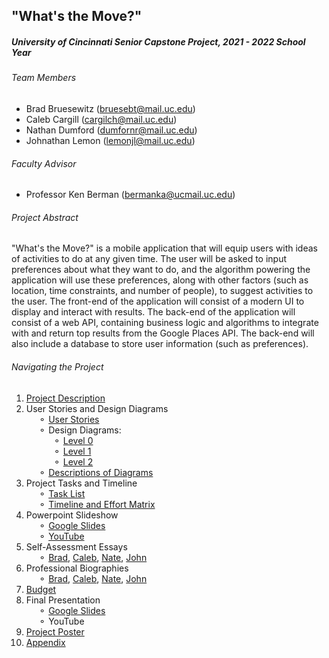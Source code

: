## "What's the Move?"
##### University of Cincinnati Senior Capstone Project, 2021 - 2022 School Year

###### Team Members
 - Brad Bruesewitz (bruesebt@mail.uc.edu)
 - Caleb Cargill (cargilch@mail.uc.edu)
 - Nathan Dumford (dumfornr@mail.uc.edu)
 - Johnathan Lemon (lemonjl@mail.uc.edu)
###### Faculty Advisor
- Professor Ken Berman (bermanka@ucmail.uc.edu)

###### Project Abstract
"What's the Move?" is a mobile application that will equip users with ideas of activities to do at any given time.
The user will be asked to input preferences about what they want to do, and the algorithm powering the application will use these preferences, along with other factors (such as location, time constraints, and number of people), to suggest activities to the user.
The front-end of the application will consist of a modern UI to display and interact with results. The back-end of the application will consist of a web API, containing business logic and algorithms to integrate with and return top results from the Google Places API. The back-end will also include a database to store user information (such as preferences). 

###### Navigating the Project
1. [Project Description](Project-Description.md)
2. User Stories and Design Diagrams   
  &nbsp;&nbsp;&nbsp;&nbsp;&nbsp;&#9900; [User Stories](Documentation/User-Stories.md)   
  &nbsp;&nbsp;&nbsp;&nbsp;&nbsp;&#9900; Design Diagrams:    
  &nbsp;&nbsp;&nbsp;&nbsp;&nbsp;&nbsp;&nbsp;&nbsp;&nbsp;&nbsp;&nbsp;&#9900; [Level 0](Documentation/Design-Diagrams/Design-Diagram-D0.png)   
  &nbsp;&nbsp;&nbsp;&nbsp;&nbsp;&nbsp;&nbsp;&nbsp;&nbsp;&nbsp;&nbsp;&#9900; [Level 1](Documentation/Design-Diagrams/Design-Diagram-D1.png)   
  &nbsp;&nbsp;&nbsp;&nbsp;&nbsp;&nbsp;&nbsp;&nbsp;&nbsp;&nbsp;&nbsp;&#9900; [Level 2](Documentation/Design-Diagrams/Design-Diagram-D2.png)   
  &nbsp;&nbsp;&nbsp;&nbsp;&nbsp;&#9900; [Descriptions of Diagrams](Documentation/Design-Diagrams/Design-Diagram-Descriptions.md)   
3. Project Tasks and Timeline   
  &nbsp;&nbsp;&nbsp;&nbsp;&nbsp;&#9900; [Task List](Documentation/Task-List.md)   
  &nbsp;&nbsp;&nbsp;&nbsp;&nbsp;&#9900; [Timeline and Effort Matrix](Documentation/Milestones.md)      
4. Powerpoint Slideshow   
  &nbsp;&nbsp;&nbsp;&nbsp;&nbsp;&#9900; [Google Slides](https://docs.google.com/presentation/d/1L_1f9lOlB5nPj0PPP4NEtKFIyT6Iy_RIXhF9OfD9IlE/edit?usp=sharing)   
  &nbsp;&nbsp;&nbsp;&nbsp;&nbsp;&#9900; [YouTube](https://youtu.be/lQ2fAUUdPx4)
5. Self-Assessment Essays   
  &nbsp;&nbsp;&nbsp;&nbsp;&nbsp;&#9900; [Brad](Assignments/Individual-Capstone-Assessments/Bruesewitz-Capstone-Assessment.md), [Caleb](Assignments/Individual-Capstone-Assessments/Cargill-Capstone-Assessment.md), [Nate](Assignments/Individual-Capstone-Assessments/Dumford-Capstone-Assessment.md), [John](Assignments/Individual-Capstone-Assessments/Lemon-Capstone-Assessment.md)
6. Professional Biographies   
  &nbsp;&nbsp;&nbsp;&nbsp;&nbsp;&#9900; [Brad](Assignments/Member-Biographies/Bruesewitz-Professional-Biography.md), [Caleb](Assignments/Member-Biographies/Cargill-Professional-Biography.md), [Nate](Assignments/Member-Biographies/Dumford-Professional-Biography.md), [John](Assignments/Member-Biographies/Lemon-Professional-Biography.md)
7. [Budget](Documentation/Budget.md)
8. Final Presentation  
  &nbsp;&nbsp;&nbsp;&nbsp;&nbsp;&#9900; [Google Slides](https://docs.google.com/presentation/d/1MyOs55YSTDSGCRIGcMJKcp6u0-c5tJknqJls2OzLu7Y/edit?usp=sharing)   
  &nbsp;&nbsp;&nbsp;&nbsp;&nbsp;&#9900; YouTube   
9. [Project Poster](https://docs.google.com/presentation/d/1f3lbqAK5bJ2sxbZSiOr3dT6rVSCBIE3CiMvxItT6J2w/edit?usp=sharing)
10. [Appendix](Documentation/Appendix.md)
